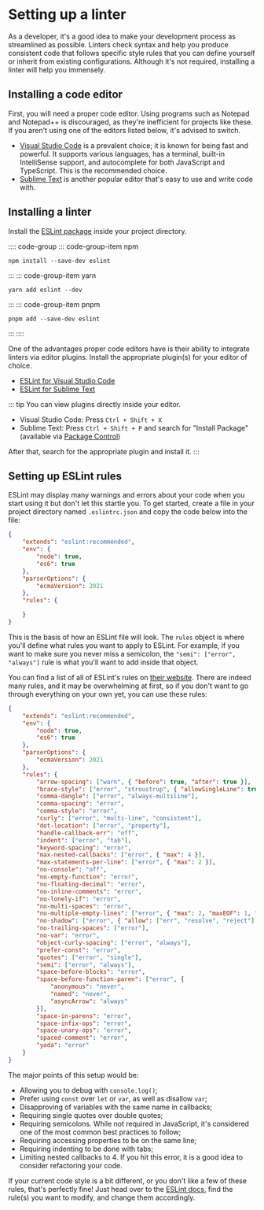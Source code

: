 # Setting up a linter

As a developer, it's a good idea to make your development process as streamlined as possible. Linters check syntax and help you produce consistent code that follows specific style rules that you can define yourself or inherit from existing configurations. Although it's not required, installing a linter will help you immensely.

## Installing a code editor

First, you will need a proper code editor. Using programs such as Notepad and Notepad++ is discouraged, as they're inefficient for projects like these. If you aren't using one of the editors listed below, it's advised to switch.

* [Visual Studio Code](https://code.visualstudio.com/) is a prevalent choice; it is known for being fast and powerful. It supports various languages, has a terminal, built-in IntelliSense support, and autocomplete for both JavaScript and TypeScript. This is the recommended choice.
* [Sublime Text](https://www.sublimetext.com/) is another popular editor that's easy to use and write code with.

## Installing a linter

Install the [ESLint package](https://www.npmjs.com/package/eslint) inside your project directory.

:::: code-group
::: code-group-item npm
```sh:no-line-numbers
npm install --save-dev eslint
```
:::
::: code-group-item yarn
```sh:no-line-numbers
yarn add eslint --dev
```
:::
::: code-group-item pnpm
```sh:no-line-numbers
pnpm add --save-dev eslint
```
:::
::::


One of the advantages proper code editors have is their ability to integrate linters via editor plugins. Install the appropriate plugin(s) for your editor of choice.

* [ESLint for Visual Studio Code](https://marketplace.visualstudio.com/items?itemName=dbaeumer.vscode-eslint)
* [ESLint for Sublime Text](https://packagecontrol.io/packages/ESLint)

::: tip
You can view plugins directly inside your editor.

- Visual Studio Code: Press `Ctrl + Shift + X`
- Sublime Text: Press `Ctrl + Shift + P` and search for "Install Package" (available via [Package Control](https://packagecontrol.io/installation))

After that, search for the appropriate plugin and install it.
:::

## Setting up ESLint rules

ESLint may display many warnings and errors about your code when you start using it but don't let this startle you. To get started, create a file in your project directory named `.eslintrc.json` and copy the code below into the file:

```json
{
	"extends": "eslint:recommended",
	"env": {
		"node": true,
		"es6": true
	},
	"parserOptions": {
		"ecmaVersion": 2021
	},
	"rules": {

	}
}
```

This is the basis of how an ESLint file will look. The `rules` object is where you'll define what rules you want to apply to ESLint. For example, if you want to make sure you never miss a semicolon, the `"semi": ["error", "always"]` rule is what you'll want to add inside that object.

You can find a list of all of ESLint's rules on [their website](https://eslint.org/docs/rules). There are indeed many rules, and it may be overwhelming at first, so if you don't want to go through everything on your own yet, you can use these rules:

```json {11-47}
{
	"extends": "eslint:recommended",
	"env": {
		"node": true,
		"es6": true
	},
	"parserOptions": {
		"ecmaVersion": 2021
	},
	"rules": {
		"arrow-spacing": ["warn", { "before": true, "after": true }],
		"brace-style": ["error", "stroustrup", { "allowSingleLine": true }],
		"comma-dangle": ["error", "always-multiline"],
		"comma-spacing": "error",
		"comma-style": "error",
		"curly": ["error", "multi-line", "consistent"],
		"dot-location": ["error", "property"],
		"handle-callback-err": "off",
		"indent": ["error", "tab"],
		"keyword-spacing": "error",
		"max-nested-callbacks": ["error", { "max": 4 }],
		"max-statements-per-line": ["error", { "max": 2 }],
		"no-console": "off",
		"no-empty-function": "error",
		"no-floating-decimal": "error",
		"no-inline-comments": "error",
		"no-lonely-if": "error",
		"no-multi-spaces": "error",
		"no-multiple-empty-lines": ["error", { "max": 2, "maxEOF": 1, "maxBOF": 0 }],
		"no-shadow": ["error", { "allow": ["err", "resolve", "reject"] }],
		"no-trailing-spaces": ["error"],
		"no-var": "error",
		"object-curly-spacing": ["error", "always"],
		"prefer-const": "error",
		"quotes": ["error", "single"],
		"semi": ["error", "always"],
		"space-before-blocks": "error",
		"space-before-function-paren": ["error", {
			"anonymous": "never",
			"named": "never",
			"asyncArrow": "always"
		}],
		"space-in-parens": "error",
		"space-infix-ops": "error",
		"space-unary-ops": "error",
		"spaced-comment": "error",
		"yoda": "error"
	}
}
```

The major points of this setup would be:

* Allowing you to debug with `console.log()`;
* Prefer using `const` over `let` or `var`, as well as disallow `var`;
* Disapproving of variables with the same name in callbacks;
* Requiring single quotes over double quotes;
* Requiring semicolons. While not required in JavaScript, it's considered one of the most common best practices to follow;
* Requiring accessing properties to be on the same line;
* Requiring indenting to be done with tabs;
* Limiting nested callbacks to 4. If you hit this error, it is a good idea to consider refactoring your code.

If your current code style is a bit different, or you don't like a few of these rules, that's perfectly fine! Just head over to the [ESLint docs](https://eslint.org/docs/rules/), find the rule(s) you want to modify, and change them accordingly.
